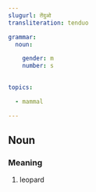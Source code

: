 ```yaml
---
slugurl: तेंदुओ
transliteration: tenduo

grammar:
  noun:

    gender: m
    number: s
    

topics: 

  - mammal

---
```


## Noun

### Meaning

1. leopard
